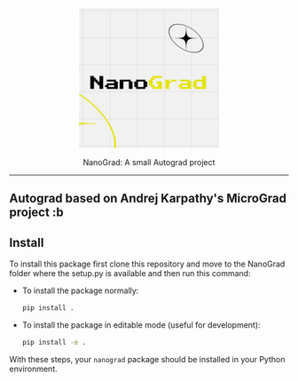 <div align="center">

<picture>
  <img alt="NanoGradLogo" src="NanoGrad.png" width="50%" height="50%">
</picture>

NanoGrad: A small Autograd project

</div>

---

## Autograd based on Andrej Karpathy's MicroGrad project :b

## Install

To install this package first clone this repository and move to the NanoGrad folder where the setup.py is available and then run this command:

   - To install the package normally:
     ```bash
     pip install .
     ```
   - To install the package in editable mode (useful for development):
     ```bash
     pip install -e .
     ```

With these steps, your `nanograd` package should be installed in your Python environment.
